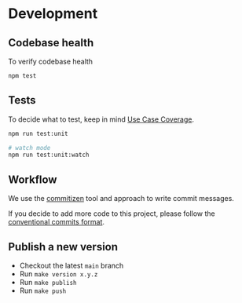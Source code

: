 # Development

## Codebase health

To verify codebase health

```bash
npm test
```

## Tests

To decide what to test, keep in mind
[Use Case Coverage](https://kentcdodds.com/blog/how-to-know-what-to-test).

```bash
npm run test:unit

# watch mode
npm run test:unit:watch
```

## Workflow

We use the [commitizen](https://github.com/commitizen/cz-cli) tool and approach to
write commit messages.

If you decide to add more code to this project, please follow the
[conventional commits format](https://www.conventionalcommits.org/en/v1.0.0-beta.3/).

## Publish a new version

-   Checkout the latest `main` branch
-   Run `make version x.y.z`
-   Run `make publish`
-   Run `make push`
